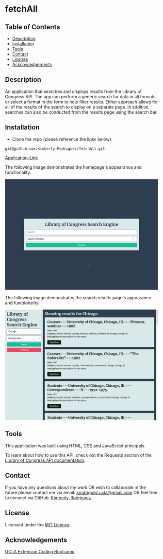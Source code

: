 # fetchAll

## Table of Contents

* [Description](#description)
* [Installation](#installation)
* [Tools](#tools)
* [Contact](#contact)
* [License](#license)
* [Acknowledgements](#acknowledgements)

## Description

An application that searches and displays results from the Library of Congress API. The app can perform a generic search for data in all formats or select a format in the form to help filter results. Either approach allows for all of the results of the search to display on a separate page. In addition, searches can also be conducted from the results page using the search bar.

## Installation

* Clone the repo (please reference the links below).
```
git@github.com:Kimberly-Rodriguez/fetchAll.git

```

[Application-Link](https://kimberly-rodriguez.github.io/fetchAll/)


The following image demonstrates the homepage's appearance and functionality:

![The home page shows a search bar with the ability to select a format from a dropdown menu.](./Images/01-homepage.png)

The following image demonstrates the search results page's appearance and functionality:

![The search results page displays results from a search conducted in the form on the left side of the page.](./Images/02-search-results-page.png)



## Tools

This application was built using HTML, CSS and JavaScript principals. 

To learn about how to use this API, check out the Requests section of the [Library of Congress API documentation](https://libraryofcongress.github.io/data-exploration/).


## Contact

If you have any questions about my work OR wish to collaborate in the future please contact me via email: krodriguez.ucla@gmail.com OR feel free to connect via GitHub: [Kimberly-Rodriguez](https://github.com/Kimberly-Rodriguez).

## License 

Licensed under the [MIT License](LICENSE).

## Acknowledgements

[UCLA Extension Coding Bootcamp](https://bootcamp.uclaextension.edu/coding/)


